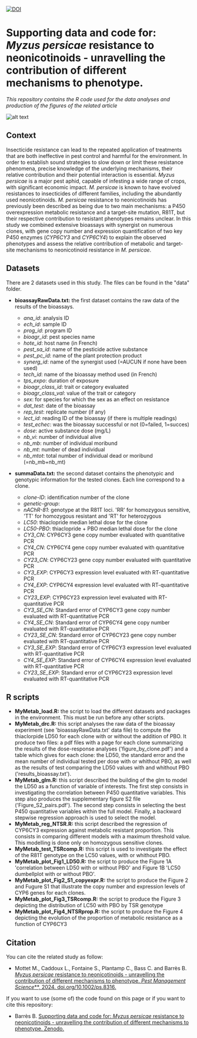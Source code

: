 [![DOI](https://zenodo.org/badge/DOI/10.5281/zenodo.10960421.svg)](https://doi.org/10.5281/zenodo.10960421)

# Supporting data and code for: *Myzus persicae* resistance to neonicotinoids - unravelling the contribution of different mechanisms to phenotype.
*This repository contains the R code used for the data analyses and production of the figures of the related article*

![alt text](https://db3pap005files.storage.live.com/y4mDlIdRciVaiIk5fs2Dl1bMvduiUuhuSt5MaPMCfoKs6iG_Wv1pzwiD5bzqd8Cc0khCc3R2vKX_Dy0G7SA_ZAKBkK7Z6ErM82rmN0PBrGVhi5J_X1MgkOaWnPbpG-9XsdJlQBP_EH7NkxoujphX2IPsmmx_-znhZq-RUVToP9UaiIKUqIxeI-bNseRTtwMZXvy?width=1584&height=588&cropmode=none)


## Context
Insecticide resistance can lead to the repeated application of treatments that are both ineffective in pest control and harmful for the environment. In order to establish sound strategies to slow down or limit these resistance phenomena, precise knowledge of the underlying mechanisms, their relative contribution and their potential interaction is essential. *Myzus persicae* is a major pest aphid, capable of infesting a wide range of crops, with significant economic impact. *M. persicae* is known to have evolved resistances to insecticides of different families, including the abundantly used neonicotinoids. *M. persicae* resistance to neonicotinoids has previously been described as being due to two main mechanisms: a P450 overexpression metabolic resistance and a target-site mutation, R81T, but their respective contribution to resistant phenotypes remains unclear. In this study we combined extensive bioassays with synergist on numerous clones, with gene copy number and expression quantification of two key P450 enzymes (*CYP6CY3* and *CYP6CY4*) to explain the observed phenotypes and assess the relative contribution of metabolic and target-site mechanisms to neonicotinoid resistance in *M. persicae*.


## Datasets
There are 2 datasets used in this study. The files can be found in the "data" folder. 

+ **bioassayRawData.txt:** the first dataset contains the raw data of the results of the bioassays. 
  + *ana_id*: analysis ID
  + *ech_id*: sample ID
  + *prog_id*: program ID
  + *bioagr_id*: pest species name
  + *hote_id*: host name (in French)
  + *pest_sa_id*: name of the pesticide active substance
  + *pest_pc_id*: name of the plant protection product
  + *synerg_id*: name of the synergist used (=AUCUN if none have been used)
  + *tech_id*: name of the bioassay method used (in French)
  + *tps_expo*: duration of exposure
  + *bioagr_class_id*: trait or category evaluated
  + *bioagr_class_val*: value of the trait or category
  + *sex*: for species for which the sex as an effect on resistance
  + *dat_test*: date of the bioassay
  + *rep_test*: replicate number (if any)
  + *lect_id*: reading ID of the bioassay (if there is multiple readings)
  + *test_echec*: was the bioassay successful or not (0=failed, 1=succes)
  + *dose*: active substance dose (mg/L)
  + *nb_vi*: number of individual alive
  + *nb_mb*: number of individual moribund
  + *nb_mt*: number of dead individual
  + *nb_mtot*: total number of individual dead or moribund (=nb_mb+nb_mt)

+ **summaData.txt:** the second dataset contains the phenotypic and genotypic information for the tested clones. Each line correspond to a clone. 
  + *clone-ID*: identification number of the clone
  + *genetic-group*: 
  + *nAChR-81*: genotype at the R81T loci. 'RR' for homozygous sensitive, 'TT' for homozygous resistant and 'RT' for heterozygous
  + *LC50*: thiaclopride median lethal dose for the clone
  + *LC50-PBO*: thiaclopride + PBO median lethal dose for the clone
  + *CY3_CN*: CYP6CY3 gene copy number evaluated with quantitative PCR
  + *CY4_CN*: CYP6CY4 gene copy number evaluated with quantitative PCR
  + *CY23_CN*: CYP6CY23 gene copy number evaluated with quantitative PCR
  + *CY3_EXP*: CYP6CY3 expression level evaluated with RT-quantitative PCR
  + *CY4_EXP*: CYP6CY4 expression level evaluated with RT-quantitative PCR
  + *CY23_EXP*: CYP6CY23 expression level evaluated with RT-quantitative PCR
  + *CY3_SE_CN*: Standard error of CYP6CY3 gene copy number evaluated with RT-quantitative PCR
  + *CY4_SE_CN*: Standard error of CYP6CY4 gene copy number evaluated with RT-quantitative PCR
  + *CY23_SE_CN*: Standard error of CYP6CY23 gene copy number evaluated with RT-quantitative PCR
  + *CY3_SE_EXP*: Standard error of CYP6CY3 expression level evaluated with RT-quantitative PCR
  + *CY4_SE_EXP*: Standard error of CYP6CY4 expression level evaluated with RT-quantitative PCR
  + *CY23_SE_EXP*: Standard error of CYP6CY23 expression level evaluated with RT-quantitative PCR


## R scripts
+ **MyMetab_load.R:** the script to load the different datasets and packages in the environment. This must be run before any other scripts. 
+ **MyMetab_drc.R:** this script analyses the raw data of the bioassay experiment (see 'bioassayRawData.txt' data file) to compute the thiaclorpide LD50 for each clone with or without the addition of PBO. It produce two files: a pdf files with a page for each clone summarizing the results of the dose-response analyses ('figure_by_clone.pdf') and a table which gives for each clone: the LD50, the standard error and the mean number of individual tested per dose with or whithout PBO, as well as the results of test comparing the LD50 values with and whithout PBO ('results_bioassay.txt').
+ **MyMetab_glm.R:** this script described the building of the glm to model the LD50 as a function of variable of interests. The first step consists in investigating the correlation between P450 quantitative variables. This step also produces the supplementary figure S2 file ('Figure_S2_pairs.pdf'). The second step consists in selecting the best P450 quantitative variables within the full model. Finally, a backward stepwise regression approach is used to select the model. 
+ **MyMetab_reg_NTSR.R:** this script described the regression of CYP6CY3 expression against metabolic resistant proportion. This consists in comparing different models with a maximum threshold value. This modelling is done only on homozygous sensitive clones. 
+ **MyMetab_test_TSRcomp.R:** this script is used to investigate the effect of the R81T genotype on the LC50 values, with or whithout PBO. 
+ **MyMetab_plot_Fig1_LD50.R:** the script to produce the Figure 1A 'correlation between LD50 with or without PBO' and Figure 1B 'LC50 dumbellplot with or without PBO'. 
+ **MyMetab_plot_Fig2_S1_copyexpr.R:** the script to produce the Figure 2 and Fugure S1 that illustrate the copy number and expression levels of CYP6 genes for each clones. 
+ **MyMetab_plot_Fig3_TSRcomp.R:** the script to produce the Figure 3 depicting the distribution of LC50 with PBO by TSR genotype
+ **MyMetab_plot_Fig4_NTSRprop.R:** the script to produce the Figure 4 depicting the evolution of the proportion of metabolic resistance as a function of CYP6CY3


## Citation
You can cite the related study as follow: 
+ Mottet M., Caddoux L., Fontaine S., Plantamp C., Bass C. and Barrès B. [*Myzus persicae* resistance to neonicotinoids - unravelling the contribution of different mechanisms to phenotype. *Pest Management Science***, 2024. doi.org/10.1002/ps.8316.](https://doi.org/10.1002/ps.8316)
 

If you want to use (some of) the code found on this page or if you want to cite this repository: 
+ Barrès B. [Supporting data and code for: *Myzus persicae* resistance to neonicotinoids - unravelling the contribution of different mechanisms to phenotype. Zenodo.](https://doi.org/10.5281/zenodo.10960421)